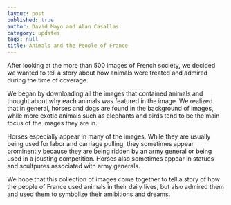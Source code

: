 ```yaml
---
layout: post
published: true
author: David Mayo and Alan Casallas
category: updates
tags: null
title: Animals and the People of France
---
```


After looking at the more than 500 images of French society, we decided we wanted to tell a story about how animals were treated and admired during the time of coverage.

We began by downloading all the images that contained animals and thought about why each animals was featured in the image. We realized that in general, horses and dogs are found in the background of images, while more exotic animals such as elephants and birds tend to be the main focus of the images they are in.

Horses especially appear in many of the images. While they are usually being used for labor and carriage pulling, they sometimes appear prominently because they are being ridden by an army general or being used in a jousting competition. Horses also sometimes appear in statues and scultpures associated with army generals.

We hope that this collection of images come together to tell a story of how the people of France used animals in their daily lives, but also admired them and used them to symbolize their amibitions and dreams.
